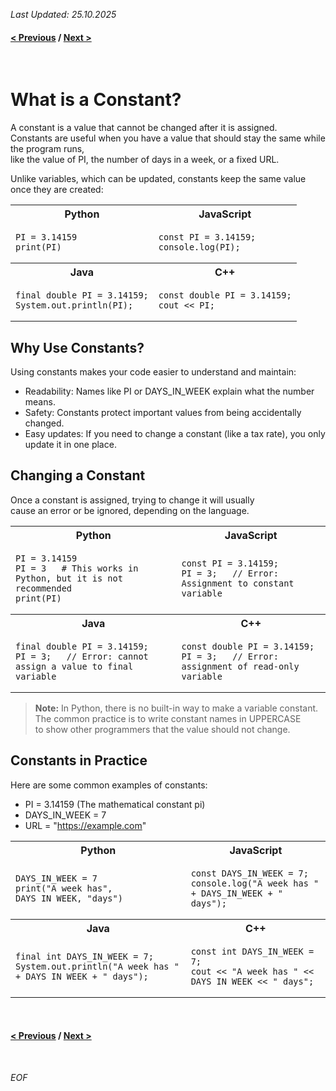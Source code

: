 *Last Updated: 25.10.2025*

#### [< Previous][previous] / [Next >][next]

[previous]: https://github.com/rento-fox/Code-Guides/tree/main/Intro%20To%20Programming/ITP%20Tutorial/ITP%2002%20Variables 'ITP 02 Variables'
[next]: https://github.com/rento-fox/Code-Guides/tree/main/Intro%20To%20Programming/ITP%20Tutorial/ITP%2004%20If%20Statements 'ITP 04 If Statements'

<br>

# What is a Constant?

A constant is a value that cannot be changed after it is assigned.<br>
Constants are useful when you have a value that should stay the same while the program runs,<br>
like the value of PI, the number of days in a week, or a fixed URL.

Unlike variables, which can be updated, constants keep the same value once they are created:

<table>
    <tr>
        <th>Python</th>
        <th>JavaScript</th>
    </tr>
    <tr>
        <td>
<pre><code>PI = 3.14159
print(PI)
</code></pre>
        </td>
        <td>
<pre><code>const PI = 3.14159;
console.log(PI);
</code></pre>
        </td>
    </tr>
    <tr>
        <th>Java</th>
        <th>C++</th>
    </tr>
    <tr>
        <td>
<pre><code>final double PI = 3.14159;
System.out.println(PI);
</code></pre>
        </td>
        <td>
<pre><code>const double PI = 3.14159;
cout << PI;
</code></pre>
        </td>
    </tr>
</table>

## Why Use Constants?
Using constants makes your code easier to understand and maintain:

- Readability: Names like PI or DAYS_IN_WEEK explain what the number means.
- Safety: Constants protect important values from being accidentally changed.
- Easy updates: If you need to change a constant (like a tax rate), you only update it in one place.

## Changing a Constant
Once a constant is assigned, trying to change it will usually<br>
cause an error or be ignored, depending on the language.

<table>
    <tr>
        <th>Python</th>
        <th>JavaScript</th>
    </tr>
    <tr>
        <td>
<pre><code>PI = 3.14159
PI = 3   # This works in Python, but it is not recommended
print(PI)
</code></pre>
        </td>
        <td>
<pre><code>const PI = 3.14159;
PI = 3;   // Error: Assignment to constant variable
</code></pre>
        </td>
    </tr>
    <tr>
        <th>Java</th>
        <th>C++</th>
    </tr>
    <tr>
        <td>
<pre><code>final double PI = 3.14159;
PI = 3;   // Error: cannot assign a value to final variable
</code></pre>
        </td>
        <td>
<pre><code>const double PI = 3.14159;
PI = 3;   // Error: assignment of read-only variable
</code></pre>
        </td>
    </tr>
</table>

> **Note:** In Python, there is no built-in way to make a variable constant.<br>
The common practice is to write constant names in UPPERCASE<br>
to show other programmers that the value should not change.

## Constants in Practice
Here are some common examples of constants:

- PI = 3.14159 (The mathematical constant pi)
- DAYS_IN_WEEK = 7
- URL = "https://example.com"

<table>
    <tr>
        <th>Python</th>
        <th>JavaScript</th>
    </tr>
    <tr>
        <td>
<pre><code>DAYS_IN_WEEK = 7
print("A week has", DAYS_IN_WEEK, "days")
</code></pre>
        </td>
        <td>
<pre><code>const DAYS_IN_WEEK = 7;
console.log("A week has " + DAYS_IN_WEEK + " days");
</code></pre>
        </td>
    </tr>
    <tr>
        <th>Java</th>
        <th>C++</th>
    </tr>
    <tr>
        <td>
<pre><code>final int DAYS_IN_WEEK = 7;
System.out.println("A week has " + DAYS_IN_WEEK + " days");
</code></pre>
        </td>
        <td>
<pre><code>const int DAYS_IN_WEEK = 7;
cout << "A week has " << DAYS_IN_WEEK << " days";
</code></pre>
        </td>
    </tr>
</table>

<br>

#### [< Previous][previous] / [Next >][next]

[previous]: https://github.com/rento-fox/Code-Guides/tree/main/Intro%20To%20Programming/ITP%20Tutorial/ITP%2002%20Variables 'ITP 02 Variables'
[next]: https://github.com/rento-fox/Code-Guides/tree/main/Intro%20To%20Programming/ITP%20Tutorial/ITP%2004%20If%20Statements 'ITP 04 If Statements'

<br>

*EOF*

